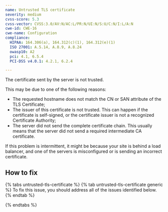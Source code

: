 ```yaml
---
name: Untrusted TLS certificate
severity: medium
cvss-score: 5.3
cvss-vector: CVSS:3.0/AV:N/AC:L/PR:N/UI:N/S:U/C:N/I:L/A:N
cwe-id: CWE-16
cwe-name: Configuration
compliance:
  HIPAA: 164.306(a), 164.312(c)(1), 164.312(e)(1)
  ISO 27001: A.5.14, A.8.9, A.8.24
  owasp10: A2
  pci: 4.1, 6.5.4
  PCI-DSS v4.0.1: 4.2.1, 6.2.4

---            
```


The certificate sent by the server is not trusted.

This may be due to one of the following reasons:
  * The requested hostname does not match the CN or SAN attribute of the TLS Certificate;
  * The issuer of this certificate is not trusted. This can happen if the certificate is self-signed, or the certificate issuer is not a recognized Certificate Authority;
  * The server did not send the complete certificate chain. This usually means that the server did not send a required intermediate CA certificate.

If this problem is intermittent, it might be because your site is behind a load balancer, and one of the servers is misconfigured or is sending an incorrect certificate.

## How to fix

{% tabs untrusted-tls-certificate %}
{% tab untrusted-tls-certificate generic %}
To fix this issue, you should address all of the issues identified below.
{% endtab %}

{% endtabs %}
